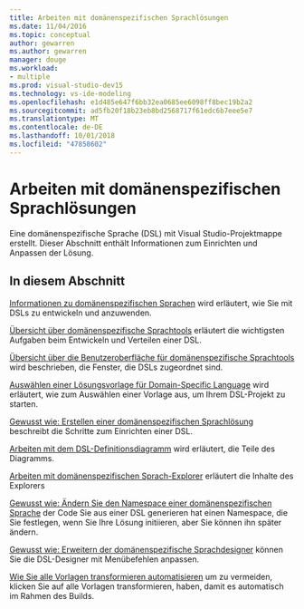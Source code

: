 ```yaml
---
title: Arbeiten mit domänenspezifischen Sprachlösungen
ms.date: 11/04/2016
ms.topic: conceptual
author: gewarren
ms.author: gewarren
manager: douge
ms.workload:
- multiple
ms.prod: visual-studio-dev15
ms.technology: vs-ide-modeling
ms.openlocfilehash: e1d485e647f6bb32ea0685ee6098ff8bec19b2a2
ms.sourcegitcommit: ad5fb20f18b23eb8bd2568717f61edc6b7eee5e7
ms.translationtype: MT
ms.contentlocale: de-DE
ms.lasthandoff: 10/01/2018
ms.locfileid: "47858602"
---
```

# <a name="working-with-domain-specific-language-solutions"></a>Arbeiten mit domänenspezifischen Sprachlösungen
Eine domänenspezifische Sprache (DSL) mit Visual Studio-Projektmappe erstellt. Dieser Abschnitt enthält Informationen zum Einrichten und Anpassen der Lösung.

## <a name="in-this-section"></a>In diesem Abschnitt
 [Informationen zu domänenspezifischen Sprachen](../modeling/about-domain-specific-languages.md) wird erläutert, wie Sie mit DSLs zu entwickeln und anzuwenden.

 [Übersicht über domänenspezifische Sprachtools](../modeling/overview-of-domain-specific-language-tools.md) erläutert die wichtigsten Aufgaben beim Entwickeln und Verteilen einer DSL.

 [Übersicht über die Benutzeroberfläche für domänenspezifische Sprachtools](../modeling/overview-of-the-domain-specific-language-tools-user-interface.md) wird beschrieben, die Fenster, die DSLs zugeordnet sind.

 [Auswählen einer Lösungsvorlage für Domain-Specific Language](../modeling/choosing-a-domain-specific-language-solution-template.md) wird erläutert, wie zum Auswählen einer Vorlage aus, um Ihrem DSL-Projekt zu starten.

 [Gewusst wie: Erstellen einer domänenspezifischen Sprachlösung](../modeling/how-to-create-a-domain-specific-language-solution.md) beschreibt die Schritte zum Einrichten einer DSL.

 [Arbeiten mit dem DSL-Definitionsdiagramm](../modeling/working-with-the-dsl-definition-diagram.md) wird erläutert, die Teile des Diagramms.

 [Arbeiten mit domänenspezifischen Sprach-Explorer](../modeling/working-with-the-domain-specific-language-explorer.md) erläutert die Inhalte des Explorers

 [Gewusst wie: Ändern Sie den Namespace einer domänenspezifischen Sprache](../modeling/how-to-change-the-namespace-of-a-domain-specific-language.md) der Code Sie aus einer DSL generieren hat einen Namespace, die Sie festlegen, wenn Sie Ihre Lösung initiieren, aber Sie können ihn später ändern.

 [Gewusst wie: Erweitern der domänenspezifische Sprachdesigner](../modeling/how-to-extend-the-domain-specific-language-designer.md) können Sie die DSL-Designer mit Menübefehlen anpassen.

 [Wie Sie alle Vorlagen transformieren automatisieren](http://msdn.microsoft.com/b63cfe20-fe5e-47cc-9506-59b29bca768a) um zu vermeiden, klicken Sie auf alle Vorlagen transformieren, haben, damit es automatisch im Rahmen des Builds.